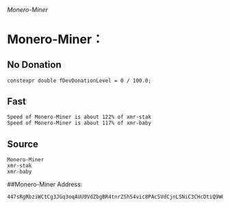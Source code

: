###### Monero-Miner

# Monero-Miner：
## No Donation
```
constexpr double fDevDonationLevel = 0 / 100.0;
```

## Fast 
```
Speed of Monero-Miner is about 122% of xmr-stak
Speed of Monero-Miner is about 117% of xmr-baby
```

## Source
```
Monero-Miner
xmr-stak
xmr-baby
```
##Monero-Miner Address:
```
447sRgRbziWCtCg3JGq3oqAUU9VdZbgBR4tnrZShS4vic8PAcSVdCjnLSNiC3CHcDtiQ9WQ1x45dmVpPkcxbwkgNJLiPCKN
```
